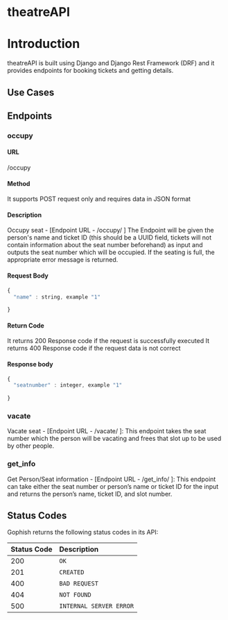 # theatreAPI
# Introduction

theatreAPI is built using Django and Django Rest Framework (DRF) and it provides endpoints for booking tickets and getting details.

## Use Cases

## Endpoints

### occupy

####  URL
/occupy

#### Method
It supports POST request only and requires data in JSON format 

#### Description
Occupy seat - [Endpoint URL - /occupy/ ] The Endpoint will be given the person's name and ticket ID (this should be a UUID field, tickets will not contain information about the seat number beforehand) as input and outputs the seat number which will be occupied. If the seating is full, the appropriate error message is returned.

#### Request Body
```javascript
{
  "name" : string, example "1"
  
}
```

#### Return Code
It returns 200 Response code if the request is successfully executed
It returns 400 Response code if the request data is not correct 

#### Response body

```javascript
{
  "seatnumber" : integer, example "1"
  
}
```

### vacate 
Vacate seat - [Endpoint URL - /vacate/ ]: This endpoint takes the seat number which the person will be vacating and frees that slot up to be used by other people.

### get_info

Get Person/Seat information - [Endpoint URL - /get_info/<NAME or SEATNUM or TICKETID> ]: This endpoint can take either the seat number or person’s name or ticket ID for the input and returns the person’s name, ticket ID, and slot number.



## Status Codes

Gophish returns the following status codes in its API:

| Status Code | Description |
| :--- | :--- |
| 200 | `OK` |
| 201 | `CREATED` |
| 400 | `BAD REQUEST` |
| 404 | `NOT FOUND` |
| 500 | `INTERNAL SERVER ERROR` |


